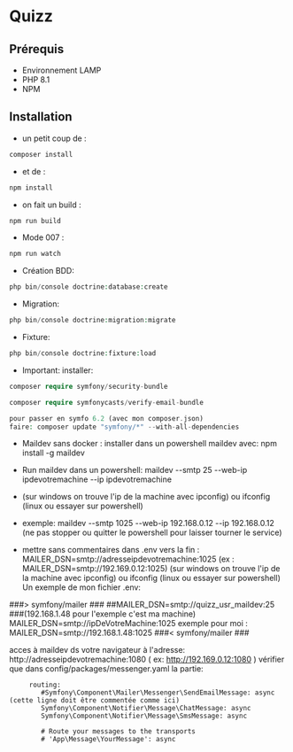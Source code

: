 # Quizz

## Prérequis

- Environnement LAMP
- PHP 8.1
- NPM

## Installation

- un petit coup de :
  
```php
composer install
```

- et de :

```php
npm install
```

- on fait un build :

```php
npm run build
```

- Mode 007 :

```php
npm run watch
```

- Création BDD:
  
```php
php bin/console doctrine:database:create
```

- Migration:
  
```php
php bin/console doctrine:migration:migrate
```
- Fixture:
  
```php
php bin/console doctrine:fixture:load    
```
- Important: installer:
```php
composer require symfony/security-bundle
```
```php
composer require symfonycasts/verify-email-bundle
```
```php
pour passer en symfo 6.2 (avec mon composer.json)
faire: composer update "symfony/*" --with-all-dependencies
````

- Maildev sans docker : installer dans un powershell maildev avec: npm install -g maildev
- Run maildev dans un powershell: maildev --smtp 25 --web-ip ipdevotremachine --ip ipdevotremachine  
- (sur windows on trouve l'ip de la machine avec ipconfig) ou ifconfig (linux ou essayer sur powershell) 
- exemple:  maildev --smtp 1025 --web-ip 192.168.0.12 --ip 192.168.0.12
(ne pas stopper ou quitter le powershell pour laisser tourner le service)

- mettre sans commentaires dans .env vers la fin : MAILER_DSN=smtp://adresseipdevotremachine:1025 (ex : MAILER_DSN=smtp://192.169.0.12:1025)
(sur windows on trouve l'ip de la machine avec ipconfig) ou ifconfig (linux ou essayer sur powershell)
Un exemple de mon fichier .env:

###> symfony/mailer ###
##MAILER_DSN=smtp://quizz_usr_maildev:25
###(192.168.1.48 pour l'exemple c'est ma machine)
MAILER_DSN=smtp://ipDeVotreMachine:1025
exemple pour moi :
MAILER_DSN=smtp://192.168.1.48:1025
###< symfony/mailer ###

acces à maildev ds votre navigateur à l'adresse:  http://adresseipdevotremachine:1080 ( ex: http://192.169.0.12:1080 )
 vérifier que dans config/packages/messenger.yaml la partie:
 
         routing:
            #Symfony\Component\Mailer\Messenger\SendEmailMessage: async (cette ligne doit être commentée comme ici)
            Symfony\Component\Notifier\Message\ChatMessage: async
            Symfony\Component\Notifier\Message\SmsMessage: async

            # Route your messages to the transports
            # 'App\Message\YourMessage': async
